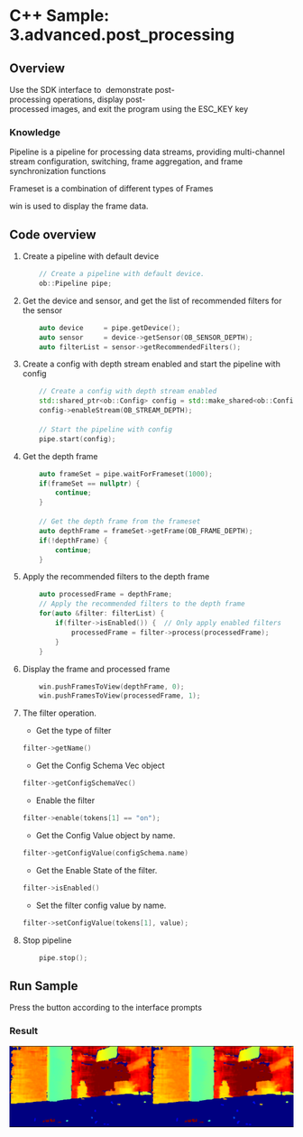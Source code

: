 # C++ Sample: 3.advanced.post_processing

## Overview

Use the SDK interface to  demonstrate post-processing operations, display post-processed images, and exit the program using the ESC_KEY key

### Knowledge

Pipeline is a pipeline for processing data streams, providing multi-channel stream configuration, switching, frame aggregation, and frame synchronization functions

Frameset is a combination of different types of Frames

win is used to display the frame data.

## Code overview

1. Create a pipeline with default device

    ```cpp
        // Create a pipeline with default device.
        ob::Pipeline pipe;
    ```

2. Get the device and sensor, and get the list of recommended filters for the sensor

    ```cpp
        auto device     = pipe.getDevice();
        auto sensor     = device->getSensor(OB_SENSOR_DEPTH);
        auto filterList = sensor->getRecommendedFilters();
    ```

3. Create a config with depth stream enabled and start the pipeline with config

    ```cpp
        // Create a config with depth stream enabled
        std::shared_ptr<ob::Config> config = std::make_shared<ob::Config>();
        config->enableStream(OB_STREAM_DEPTH);

        // Start the pipeline with config
        pipe.start(config);
    ```

4. Get the depth frame

    ```cpp
        auto frameSet = pipe.waitForFrameset(1000);
        if(frameSet == nullptr) {
            continue;
        }

        // Get the depth frame from the frameset
        auto depthFrame = frameSet->getFrame(OB_FRAME_DEPTH);
        if(!depthFrame) {
            continue;
        }
    ```

5. Apply the recommended filters to the depth frame

    ```cpp
        auto processedFrame = depthFrame;
        // Apply the recommended filters to the depth frame
        for(auto &filter: filterList) {
            if(filter->isEnabled()) {  // Only apply enabled filters
                processedFrame = filter->process(processedFrame);
            }
        }
    ```

6. Display the frame and processed frame

    ```cpp
        win.pushFramesToView(depthFrame, 0);
        win.pushFramesToView(processedFrame, 1);
    ```

7. The filter operation.

    - Get the type of filter

    ```cpp
    filter->getName()
    ```

    - Get the Config Schema Vec object

    ```cpp
    filter->getConfigSchemaVec()
    ```

    - Enable the filter

    ```cpp
    filter->enable(tokens[1] == "on");
    ```

    - Get the Config Value object by name.

    ```cpp
    filter->getConfigValue(configSchema.name)
    ```

    - Get the Enable State of the filter.

    ```cpp
    filter->isEnabled()
    ```

    - Set the filter config value by name.

    ```cpp
    filter->setConfigValue(tokens[1], value);
    ```

8. Stop pipeline

    ```cpp
        pipe.stop();
    ```

## Run Sample

Press the button according to the interface prompts

### Result

![image](/docs/resource/post_processing.png)
